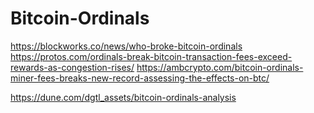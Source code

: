 # Bitcoin-Ordinals
https://blockworks.co/news/who-broke-bitcoin-ordinals https://protos.com/ordinals-break-bitcoin-transaction-fees-exceed-rewards-as-congestion-rises/ https://ambcrypto.com/bitcoin-ordinals-miner-fees-breaks-new-record-assessing-the-effects-on-btc/

https://dune.com/dgtl_assets/bitcoin-ordinals-analysis
